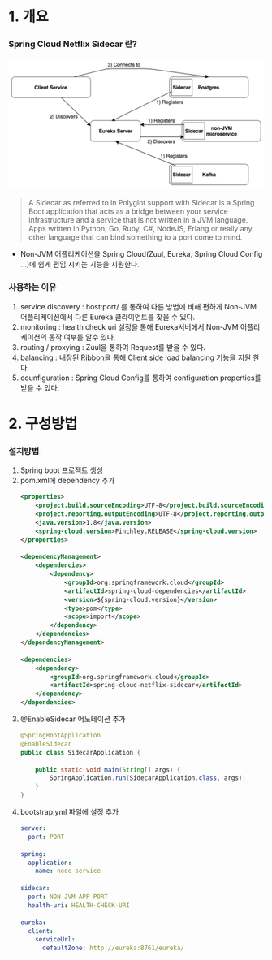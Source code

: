 # 1. 개요

### Spring Cloud Netflix Sidecar 란?
![](../images/spring-cloud-netflix-sidecar.png)
 >A Sidecar as referred to in Polyglot support with Sidecar is a Spring Boot application that acts as a bridge between your service infrastructure and a service that is not written in a JVM language. Apps written in Python, Go, Ruby, C#, NodeJS, Erlang or really any other language that can bind something to a port come to mind.
 - Non-JVM 어플리케이션을 Spring Cloud(Zuul, Eureka, Spring Cloud Config ...)에 쉽게 편입 시키는 기능을 지원한다.

### 사용하는 이유

1. service discovery : host:port/<serviceId> 를 통하여 다른 방법에 비해 편하게 Non-JVM 어플리케이션에서 다른 Eureka 클라이언트를 찾을 수 있다.
2. monitoring : health check uri 설정을 통해 Eureka서버에서 Non-JVM 어플리케이션의 동작 여부를 알수 있다.
3. routing / proxying : Zuul을 통하여 Request를 받을 수 있다.
4. balancing : 내장된 Ribbon을 통해 Client side load balancing 기능을 지원 한다.
5. counfiguration : Spring Cloud Config를 통하여 configuration properties를 받을 수 있다.

# 2. 구성방법

### 설치방법

1. Spring boot 프로젝트 생성
2. pom.xml에 dependency 추가
    ```xml
	<properties>
		<project.build.sourceEncoding>UTF-8</project.build.sourceEncoding>
		<project.reporting.outputEncoding>UTF-8</project.reporting.outputEncoding>
		<java.version>1.8</java.version>
		<spring-cloud.version>Finchley.RELEASE</spring-cloud.version>
	</properties>

	<dependencyManagement>
		<dependencies>
			<dependency>
				<groupId>org.springframework.cloud</groupId>
				<artifactId>spring-cloud-dependencies</artifactId>
				<version>${spring-cloud.version}</version>
				<type>pom</type>
				<scope>import</scope>
			</dependency>
		</dependencies>
	</dependencyManagement>

	<dependencies>
		<dependency>
			<groupId>org.springframework.cloud</groupId>
			<artifactId>spring-cloud-netflix-sidecar</artifactId>
		</dependency>
	</dependencies>
    ```
3. @EnableSidecar 어노테이션 추가
    ```java
    @SpringBootApplication
    @EnableSidecar
    public class SidecarApplication {

        public static void main(String[] args) {
            SpringApplication.run(SidecarApplication.class, args);
        }
    }
    ```
4. bootstrap.yml 파일에 설정 추가
    ```yml
    server:
      port: PORT

    spring:
      application:
        name: node-service

    sidecar:
      port: NON-JVM-APP-PORT
      health-uri: HEALTH-CHECK-URI

    eureka:
      client:
        serviceUrl:
          defaultZone: http://eureka:8761/eureka/
    ```
